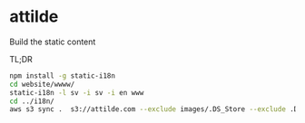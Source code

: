 # attilde

Build the static content

TL;DR

``` bash
npm install -g static-i18n
cd website/wwww/
static-i18n -l sv -i sv -i en www
cd ../i18n/
aws s3 sync .  s3://attilde.com --exclude images/.DS_Store --exclude .DS_Store
````
